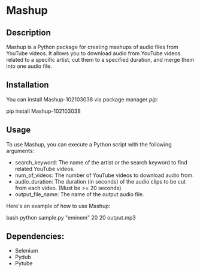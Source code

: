 # Mashup

## Description
Mashup is a Python package for creating mashups of audio files from YouTube videos. It allows you to download audio from YouTube videos related to a specific artist, cut them to a specified duration, and merge them into one audio file.

## Installation
You can install Mashup-102103038 via package manager *pip*:

pip install Mashup-102103038


## Usage
To use Mashup, you can execute a Python script with the following arguments:
- search_keyword: The name of the artist or the search keyword to find related YouTube videos.
- num_of_videos: The number of YouTube videos to download audio from.
- audio_duration: The duration (in seconds) of the audio clips to be cut from each video. (Must be >= 20 seconds)
- output_file_name: The name of the output audio file.

Here's an example of how to use Mashup:

bash
python sample.py "eminem" 20 20 output.mp3



## Dependencies:
-   Selenium
-   Pydub
-   Pytube
